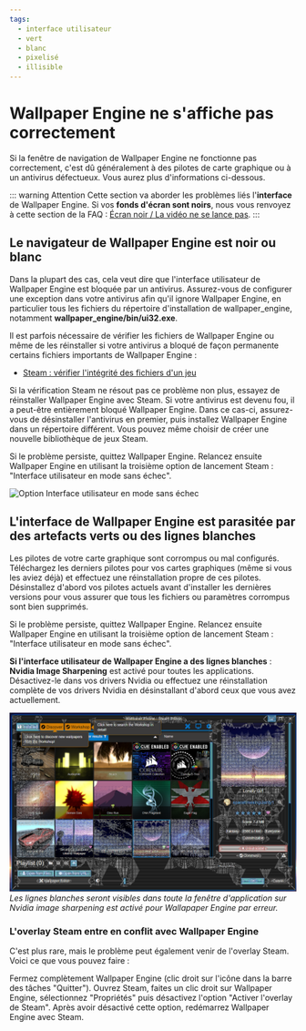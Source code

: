 ```yaml
---
tags:
  - interface utilisateur
  - vert
  - blanc
  - pixelisé
  - illisible
---
```


# Wallpaper Engine ne s'affiche pas correctement

Si la fenêtre de navigation de Wallpaper Engine ne fonctionne pas correctement, c'est dû généralement à des pilotes de carte graphique ou à un antivirus défectueux. Vous aurez plus d'informations ci-dessous.

::: warning
Attention Cette section va aborder les problèmes liés l'**interface** de Wallpaper Engine. Si vos **fonds d'écran sont noirs**, nous vous renvoyez à cette section de la FAQ : [Écran noir / La vidéo ne se lance pas](noshow/notplaying.html).
:::

## Le navigateur de Wallpaper Engine est noir ou blanc

Dans la plupart des cas, cela veut dire que l'interface utilisateur de Wallpaper Engine est bloquée par un antivirus. Assurez-vous de configurer une exception dans votre antivirus afin qu'il ignore Wallpaper Engine, en particulier tous les fichiers du répertoire d'installation de wallpaper_engine, notamment **wallpaper_engine/bin/ui32.exe**.

Il est parfois nécessaire de vérifier les fichiers de Wallpaper Engine ou même de les réinstaller si votre antivirus a bloqué de façon permanente certains fichiers importants de Wallpaper Engine :

* [Steam : vérifier l'intégrité des fichiers d'un jeu](https://support.steampowered.com/kb_article.php?ref=2037-QEUH-3335)

Si la vérification Steam ne résout pas ce problème non plus, essayez de réinstaller Wallpaper Engine avec Steam. Si votre antivirus est devenu fou, il a peut-être entièrement bloqué Wallpaper Engine. Dans ce cas-ci, assurez-vous de désinstaller l'antivirus en premier, puis installez Wallpaper Engine dans un répertoire différent. Vous pouvez même choisir de créer une nouvelle bibliothèque de jeux Steam.

Si le problème persiste, quittez Wallpaper Engine. Relancez ensuite Wallpaper Engine en utilisant la troisième option de lancement Steam : "Interface utilisateur en mode sans échec".

![Option Interface utilisateur en mode sans échec](/img/faq/steam_launch_option.jpg)

## L'interface de Wallpaper Engine est parasitée par des artefacts verts ou des lignes blanches

Les pilotes de votre carte graphique sont corrompus ou mal configurés. Téléchargez les derniers pilotes pour vos cartes graphiques (même si vous les aviez déjà) et effectuez une réinstallation propre de ces pilotes. Désinstallez d'abord vos pilotes actuels avant d'installer les dernières versions pour vous assurer que tous les fichiers ou paramètres corrompus sont bien supprimés.

Si le problème persiste, quittez Wallpaper Engine. Relancez ensuite Wallpaper Engine en utilisant la troisième option de lancement Steam : "Interface utilisateur en mode sans échec".

**Si l'interface utilisateur de Wallpaper Engine a des lignes blanches** : **Nvidia Image Sharpening** est activé pour toutes les applications. Désactivez-le dans vos drivers Nvidia ou effectuez une réinstallation complète de vos drivers Nvidia en désinstallant d'abord ceux que vous avez actuellement.

![Problème avec Nvidia Image Sharpening](./imagesharpening.png) *Les lignes blanches seront visibles dans toute la fenêtre d'application sur Nvidia image sharpening est activé pour Wallapaper Engine par erreur.*

### L'overlay Steam entre en conflit avec Wallpaper Engine

C'est plus rare, mais le problème peut également venir de l'overlay Steam. Voici ce que vous pouvez faire :

Fermez complètement Wallpaper Engine (clic droit sur l'icône dans la barre des tâches "Quitter"). Ouvrez Steam, faites un clic droit sur Wallpaper Engine, sélectionnez "Propriétés" puis désactivez l'option "Activer l'overlay de Steam". Après avoir désactivé cette option, redémarrez Wallpaper Engine avec Steam. 